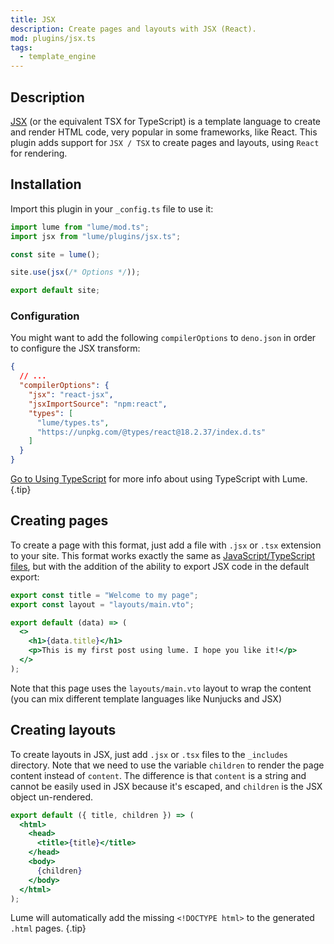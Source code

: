 ```yaml
---
title: JSX
description: Create pages and layouts with JSX (React).
mod: plugins/jsx.ts
tags:
  - template_engine
---
```


## Description

[JSX](https://facebook.github.io/jsx/) (or the equivalent TSX for TypeScript) is
a template language to create and render HTML code, very popular in some
frameworks, like React. This plugin adds support for `JSX / TSX` to create pages
and layouts, using `React` for rendering.

## Installation

Import this plugin in your `_config.ts` file to use it:

```js
import lume from "lume/mod.ts";
import jsx from "lume/plugins/jsx.ts";

const site = lume();

site.use(jsx(/* Options */));

export default site;
```

### Configuration

You might want to add the following `compilerOptions` to `deno.json` in order to
configure the JSX transform:

<lume-code>

```json {title="deno.json"}
{
  // ...
  "compilerOptions": {
    "jsx": "react-jsx",
    "jsxImportSource": "npm:react",
    "types": [
      "lume/types.ts",
      "https://unpkg.com/@types/react@18.2.37/index.d.ts"
    ]
  }
}
```

</lume-code>

[Go to Using TypeScript](/docs/configuration/using-typescript/) for more info
about using TypeScript with Lume. {.tip}

## Creating pages

To create a page with this format, just add a file with `.jsx` or `.tsx`
extension to your site. This format works exactly the same as
[JavaScript/TypeScript files](./modules.md), but with the addition of the
ability to export JSX code in the default export:

```jsx
export const title = "Welcome to my page";
export const layout = "layouts/main.vto";

export default (data) => (
  <>
    <h1>{data.title}</h1>
    <p>This is my first post using lume. I hope you like it!</p>
  </>
);
```

Note that this page uses the `layouts/main.vto` layout to wrap the content (you
can mix different template languages like Nunjucks and JSX)

## Creating layouts

To create layouts in JSX, just add `.jsx` or `.tsx` files to the `_includes`
directory. Note that we need to use the variable `children` to render the page
content instead of `content`. The difference is that `content` is a string and
cannot be easily used in JSX because it's escaped, and `children` is the JSX
object un-rendered.

```jsx
export default ({ title, children }) => (
  <html>
    <head>
      <title>{title}</title>
    </head>
    <body>
      {children}
    </body>
  </html>
);
```

Lume will automatically add the missing `<!DOCTYPE html>` to the generated
`.html` pages. {.tip}
